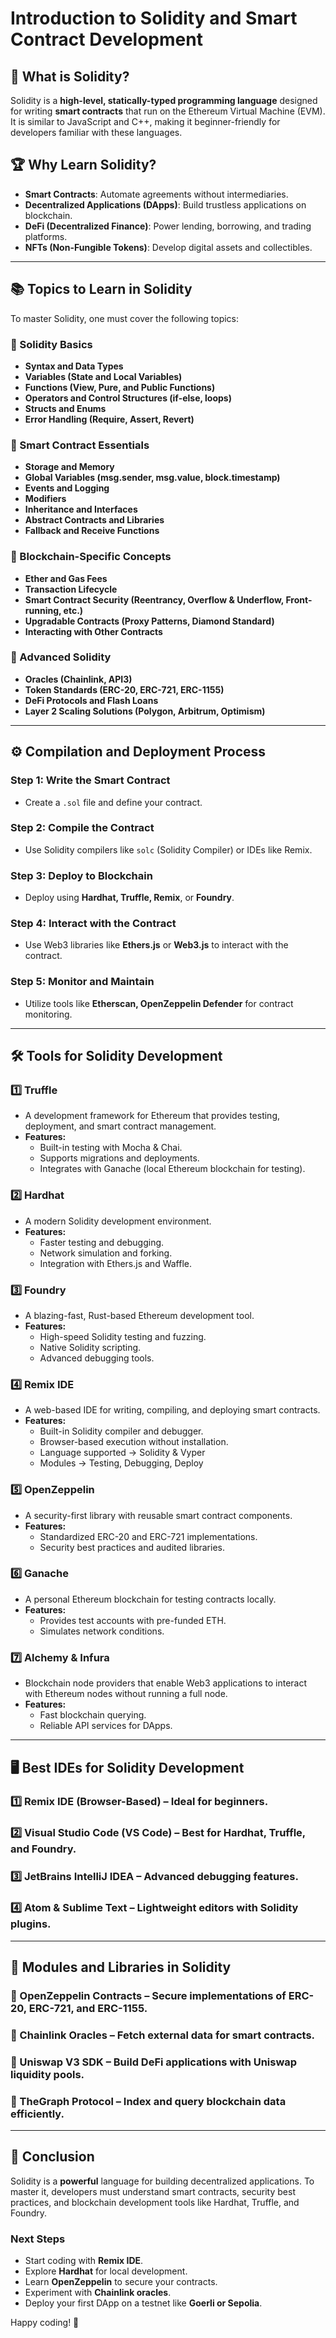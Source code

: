 # Introduction to Solidity and Smart Contract Development

## 📌 What is Solidity?
Solidity is a **high-level, statically-typed programming language** designed for writing **smart contracts** that run on the Ethereum Virtual Machine (EVM). It is similar to JavaScript and C++, making it beginner-friendly for developers familiar with these languages.

## 🏆 Why Learn Solidity?
- **Smart Contracts**: Automate agreements without intermediaries.
- **Decentralized Applications (DApps)**: Build trustless applications on blockchain.
- **DeFi (Decentralized Finance)**: Power lending, borrowing, and trading platforms.
- **NFTs (Non-Fungible Tokens)**: Develop digital assets and collectibles.

---

## 📚 Topics to Learn in Solidity
To master Solidity, one must cover the following topics:

### 🔹 Solidity Basics
- **Syntax and Data Types**
- **Variables (State and Local Variables)**
- **Functions (View, Pure, and Public Functions)**
- **Operators and Control Structures (if-else, loops)**
- **Structs and Enums**
- **Error Handling (Require, Assert, Revert)**

### 🔹 Smart Contract Essentials
- **Storage and Memory**
- **Global Variables (msg.sender, msg.value, block.timestamp)**
- **Events and Logging**
- **Modifiers**
- **Inheritance and Interfaces**
- **Abstract Contracts and Libraries**
- **Fallback and Receive Functions**

### 🔹 Blockchain-Specific Concepts
- **Ether and Gas Fees**
- **Transaction Lifecycle**
- **Smart Contract Security (Reentrancy, Overflow & Underflow, Front-running, etc.)**
- **Upgradable Contracts (Proxy Patterns, Diamond Standard)**
- **Interacting with Other Contracts**

### 🔹 Advanced Solidity
- **Oracles (Chainlink, API3)**
- **Token Standards (ERC-20, ERC-721, ERC-1155)**
- **DeFi Protocols and Flash Loans**
- **Layer 2 Scaling Solutions (Polygon, Arbitrum, Optimism)**

---

## ⚙️ Compilation and Deployment Process
### **Step 1: Write the Smart Contract**
- Create a `.sol` file and define your contract.

### **Step 2: Compile the Contract**
- Use Solidity compilers like `solc` (Solidity Compiler) or IDEs like Remix.

### **Step 3: Deploy to Blockchain**
- Deploy using **Hardhat, Truffle, Remix**, or **Foundry**.

### **Step 4: Interact with the Contract**
- Use Web3 libraries like **Ethers.js** or **Web3.js** to interact with the contract.

### **Step 5: Monitor and Maintain**
- Utilize tools like **Etherscan, OpenZeppelin Defender** for contract monitoring.

---

## 🛠 Tools for Solidity Development

### **1️⃣ Truffle**
- A development framework for Ethereum that provides testing, deployment, and smart contract management.
- **Features:**
  - Built-in testing with Mocha & Chai.
  - Supports migrations and deployments.
  - Integrates with Ganache (local Ethereum blockchain for testing).

### **2️⃣ Hardhat**
- A modern Solidity development environment.
- **Features:**
  - Faster testing and debugging.
  - Network simulation and forking.
  - Integration with Ethers.js and Waffle.

### **3️⃣ Foundry**
- A blazing-fast, Rust-based Ethereum development tool.
- **Features:**
  - High-speed Solidity testing and fuzzing.
  - Native Solidity scripting.
  - Advanced debugging tools.

### **4️⃣ Remix IDE**
- A web-based IDE for writing, compiling, and deploying smart contracts.
- **Features:**
  - Built-in Solidity compiler and debugger.
  - Browser-based execution without installation.
  - Language supported -> Solidity & Vyper
  - Modules -> Testing, Debugging, Deploy

### **5️⃣ OpenZeppelin**
- A security-first library with reusable smart contract components.
- **Features:**
  - Standardized ERC-20 and ERC-721 implementations.
  - Security best practices and audited libraries.

### **6️⃣ Ganache**
- A personal Ethereum blockchain for testing contracts locally.
- **Features:**
  - Provides test accounts with pre-funded ETH.
  - Simulates network conditions.

### **7️⃣ Alchemy & Infura**
- Blockchain node providers that enable Web3 applications to interact with Ethereum nodes without running a full node.
- **Features:**
  - Fast blockchain querying.
  - Reliable API services for DApps.

---

## 🖥 Best IDEs for Solidity Development

### **1️⃣ Remix IDE** (Browser-Based) – Ideal for beginners.
### **2️⃣ Visual Studio Code (VS Code)** – Best for Hardhat, Truffle, and Foundry.
### **3️⃣ JetBrains IntelliJ IDEA** – Advanced debugging features.
### **4️⃣ Atom & Sublime Text** – Lightweight editors with Solidity plugins.

---

## 🚀 Modules and Libraries in Solidity
### **🔹 OpenZeppelin Contracts** – Secure implementations of ERC-20, ERC-721, and ERC-1155.
### **🔹 Chainlink Oracles** – Fetch external data for smart contracts.
### **🔹 Uniswap V3 SDK** – Build DeFi applications with Uniswap liquidity pools.
### **🔹 TheGraph Protocol** – Index and query blockchain data efficiently.

---

## 🎯 Conclusion
Solidity is a **powerful** language for building decentralized applications. To master it, developers must understand smart contracts, security best practices, and blockchain development tools like Hardhat, Truffle, and Foundry.

### **Next Steps**
- Start coding with **Remix IDE**.
- Explore **Hardhat** for local development.
- Learn **OpenZeppelin** to secure your contracts.
- Experiment with **Chainlink oracles**.
- Deploy your first DApp on a testnet like **Goerli or Sepolia**.

Happy coding! 🚀
